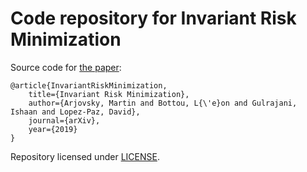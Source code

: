 # Code repository for Invariant Risk Minimization

Source code for [the paper](https://arxiv.org/abs/1907.02893v1):

```
@article{InvariantRiskMinimization,
    title={Invariant Risk Minimization},
    author={Arjovsky, Martin and Bottou, L{\'e}on and Gulrajani, Ishaan and Lopez-Paz, David},
    journal={arXiv},
    year={2019}
}
```

Repository licensed under [LICENSE](LICENSE).
